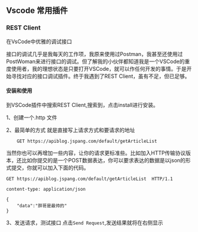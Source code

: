## Vscode 常用插件

### REST Client 

在VsCode中优雅的调试接口

接口的调试几乎是我每天的工作项，我原来使用过Postman，我甚至还使用过PostWoman来进行接口的调试。但了解我的小伙伴都知道我是一个VSCode的重度使用者，我的理想状态是只要打开VSCode，就可以作任何开发的事情。于是开始寻找对应的接口调试插件。终于我遇到了REST Client，虽有不足，但已足够。

#### 安装和使用

到VSCode插件中搜索REST Client,搜索到，点击install进行安装。

1、创建一个.http 文件

2、最简单的方式 就是直接写上请求方式和要请求的地址


``` 
    GET https://apiblog.jspang.com/default/getArticleList  
```

当然你也可以再增加一些内容，让你的请求更标准些。比如加入HTTP传输协议版本，还比如你提交的是一个POST数据表达，你可以要求表达的数据是以json的形式提交，你就可以加入下面的代码。

```
GET https://apiblog.jspang.com/default/getArticleList  HTTP/1.1

content-type: application/json

{
    "data":"胖哥是最帅的"
}
```

3、发送请求，测试接口
点击`Send Request`,发送结果就将在右侧显示 

